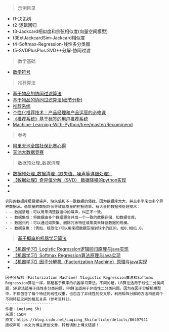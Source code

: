 > 示例目录
- t1-决策树
- t2-逻辑回归
- t3-Jackcard相似度和余弦相似度(向量空间模型)
- t3ExtJackcardSim-Jackcard相似度
- t4-Softmax-Regression-线性多分类器
- t5-SVDPlusPlus:SVD++分解-协同过滤

> 数学基础
- [数学符号](https://baike.baidu.com/item/数学符号/685756?fr=aladdin)

> 推荐算法
- [基于物品的协同过滤算法](http://pocore.com/blog/article_554.html)
- [基于物品的协同过滤算法(细节分析)](http://pocore.com/blog/article_555.html)
- [推荐系统](https://www.cnblogs.com/fionacai/p/6219423.html)
- [个性化推荐技术｜产品经理和产品运营的必修课](https://www.jianshu.com/p/fd17e4e81688)
- [《推荐系统》基于标签的用户推荐系统](https://blog.csdn.net/u011630575/article/details/80259846)
- [Machine-Learning-With-Python/tree/master/Recommend](https://github.com/Thinkgamer/Machine-Learning-With-Python/tree/master/Recommend)

> 参考
- [阿里天池全国社保比赛心得](https://www.cnblogs.com/fionacai/p/7560287.html)
- [天池大数据竞赛](https://tianchi.aliyun.com/competition/gameList/activeList)

> 数据预处理_数据清理
- [数据预处理_数据清理（缺失值、噪声等详细处理）](https://blog.csdn.net/weixin_42144636/article/details/81584372)
- [【数据处理】奇异值分解（SVD） 数据降噪的python实现](https://blog.csdn.net/Luqiang_Shi/article/details/84787224)
- []()
- []()
```
实际的数据库极易受噪声、缺失值和不一致数据的侵扰，因为数据库太大，并且多半来自多个异种数据源。低质量的数据将会导致低质量的挖掘结果。有大量的数据预处理技术：
- - 数据清理：可以用来清楚数据中的噪声，纠正不一致。 
- - 数据集成：将数据由多个数据源合并成一个一致的数据存储，如数据仓库。 
- - 数据归约：可以通过如聚集、删除冗余特征或聚类来降低数据的规模。 
- - 数据变换：(例如，规范化)可以用来把数据压缩到较小的区间，如0.0到1.0。
```
> [基于概率的机器学习算法](https://blog.csdn.net/Luqiang_Shi/article/details/86497941)
- [【机器学习】Logistic Regression逻辑回归原理与java实现](https://blog.csdn.net/Luqiang_Shi/article/details/86440197)
- [【机器学习】Softmax Regression算法原理与java实现](https://blog.csdn.net/Luqiang_Shi/article/details/86487151)
- [【机器学习】因子分解机（Factorization Machine）原理与java实现](https://blog.csdn.net/Luqiang_Shi/article/details/86497941)
- []()
```
因子分解机（Factorization Machine）与Logistic Regression算法和Softmax Regression算法一样，都是基于概率的机器学习算法。不同的是，LR算法适用于线性二分类问题，SR算法适用于线性多分类问题，FM算法适用于非线性二分类问题。因为在因子分解机模型中，不仅包含了每个特征的线性权重，也包含了非线性的交叉项，利用矩阵分解的方法构造两个不同特征之间的相互关系（参考资料1）。
--------------------- 
作者：Luqiang_Shi 
来源：CSDN 
原文：https://blog.csdn.net/Luqiang_Shi/article/details/86497941 
版权声明：本文为博主原创文章，转载请附上博文链接！
```


